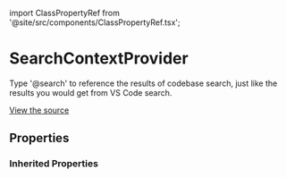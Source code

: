 import ClassPropertyRef from '@site/src/components/ClassPropertyRef.tsx';

# SearchContextProvider

Type '@search' to reference the results of codebase search, just like the results you would get from VS Code search.

[View the source](https://github.com/continuedev/continue/blob/main/server/continuedev/libs/llm/plugins/context_providers/search.py)

## Properties

<ClassPropertyRef name='workspace_dir' details='{&quot;title&quot;: &quot;Workspace Dir&quot;, &quot;description&quot;: &quot;The workspace directory to search&quot;, &quot;type&quot;: &quot;string&quot;}' required={false} default=""/>


### Inherited Properties

<ClassPropertyRef name='title' details='{&quot;title&quot;: &quot;Title&quot;, &quot;default&quot;: &quot;search&quot;, &quot;type&quot;: &quot;string&quot;}' required={false} default="search"/>
<ClassPropertyRef name='display_title' details='{&quot;title&quot;: &quot;Display Title&quot;, &quot;default&quot;: &quot;Search&quot;, &quot;type&quot;: &quot;string&quot;}' required={false} default="Search"/>
<ClassPropertyRef name='description' details='{&quot;title&quot;: &quot;Description&quot;, &quot;default&quot;: &quot;Search the workspace for all matches of an exact string (e.g. &#x27;@search console.log&#x27;)&quot;, &quot;type&quot;: &quot;string&quot;}' required={false} default="Search the workspace for all matches of an exact string (e.g. &#x27;@search console.log&#x27;)"/>
<ClassPropertyRef name='dynamic' details='{&quot;title&quot;: &quot;Dynamic&quot;, &quot;default&quot;: true, &quot;type&quot;: &quot;boolean&quot;}' required={false} default="True"/>
<ClassPropertyRef name='requires_query' details='{&quot;title&quot;: &quot;Requires Query&quot;, &quot;default&quot;: true, &quot;type&quot;: &quot;boolean&quot;}' required={false} default="True"/>
